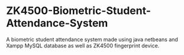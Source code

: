 # ZK4500-Biometric-Student-Attendance-System
A biometric student attendance system made using java netbeans and  Xampp MySQL database as well as ZK4500 fingerprint device.
